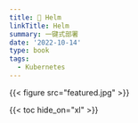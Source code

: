 ```yaml
---
title: 🤖 Helm
linkTitle: Helm
summary: 一键式部署
date: '2022-10-14'
type: book
tags:
  - Kubernetes
---
```



{{< figure src="featured.jpg" >}}

{{< toc hide_on="xl" >}}